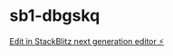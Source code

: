 # sb1-dbgskq

[Edit in StackBlitz next generation editor ⚡️](https://stackblitz.com/~/github.com/blednetconnect/sb1-dbgskq)